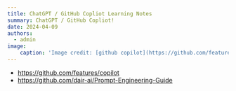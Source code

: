 ```yaml
---
title: ChatGPT / GitHub Copliot Learning Notes
summary: ChatGPT / GitHub Copliot!
date: 2024-04-09
authors:
  - admin
image:
    caption: 'Image credit: [github copilot](https://github.com/features/copilot)'
---
```


 - https://github.com/features/copilot
 - https://github.com/dair-ai/Prompt-Engineering-Guide
